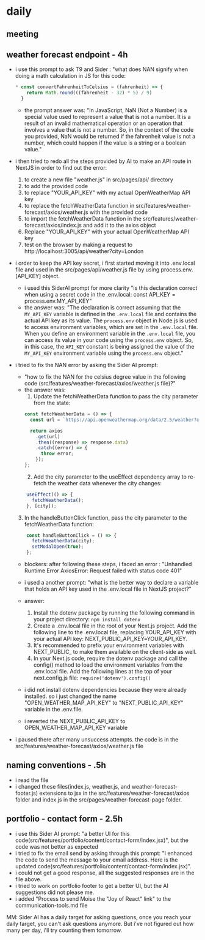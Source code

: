 # daily

## meeting

## weather forecast endpoint - 4h
* i use this prompt to ask T9 and Sider : "what does NAN signify when doing a math calculation in JS for this code:  
  ```js
  * const convertFahrenheitToCelsius = (fahrenheit) => {
      return Math.round(((fahrenheit - 32) * 5) / 9)
    }
    ```
    * the prompt answer was: "In JavaScript, NaN (Not a Number) is a special value used to represent a value that is not a number. It is a result of an invalid mathematical operation or an operation that involves a value that is not a number. So, in the context of the code you provided, NaN would be returned if the fahrenheit value is not a number, which could happen if the value is a string or a boolean value."

* i then tried to redo all the steps provided by AI to make an API route in NextJS in order to find out the error:
  1. to create a new file "weather.js" in src/pages/api/ directory
  2. to add the provided code
  3. to replace "YOUR_API_KEY" with my actual OpenWeatherMap API key
  4. to replace the fetchWeatherData function in src/features/weather-forecast/axios/weather.js  with the provided code
  5. to import the fetchWeatherData function in the src/features/weather-forecast/axios/index.js and add it to the axios object
  6. Replace "YOUR_API_KEY" with your actual OpenWeatherMap API key
  7. test on the browser by making a request to http://localhost:3005/api/weather?city=London
   
* i order to keep the API key secret, i first started moving it into .env.local file and used in the src/pages/api/weather.js file by using process.env.[API_KEY] object.
  * i used this SiderAI prompt for more clarity "is this declaration correct when using a secret code in the .env.local: const API_KEY = process.env.MY_API_KEY" 
  * the answer was: "The declaration is correct assuming that the `MY_API_KEY` variable is defined in the `.env.local` file and contains the actual API key as its value. The `process.env` object in Node.js is used to access environment variables, which are set in the `.env.local` file. When you define an environment variable in the `.env.local` file, you can access its value in your code using the `process.env` object. So, in this case, the `API_KEY` constant is being assigned the value of the `MY_API_KEY` environment variable using the `process.env` object."

* i tried to fix the NAN error by asking the Sider AI prompt:
  * "how to fix the NAN for the celsius degree value in the following code (src/features/weather-forecast/axios/weather.js file)?"
  * the answer was: 
    1. Update the fetchWeatherData function to pass the city parameter from the state:
    ```js
    const fetchWeatherData = () => {
      const url = `https://api.openweathermap.org/data/2.5/weather?q=${city}&appid=${API_KEY}`;

      return axios
        .get(url)
        .then((response) => response.data)
        .catch((error) => {
          throw error;
        });
    };
    ```
    2. Add the city parameter to the useEffect dependency array to re-fetch the weather data whenever the city changes:
   ```js
       useEffect(() => {
         fetchWeatherData();
       }, [city]);
   ```
    3. In the handleButtonClick function, pass the city parameter to the fetchWeatherData function:
   ```js
       const handleButtonClick = () => {
         fetchWeatherData(city);
         setModalOpen(true);
       };
   ```
   * blockers: after following these steps, i faced an error : "Unhandled Runtime Error
AxiosError: Request failed with status code 401"
   * i used a another prompt: "what is the better way to declare a variable that holds an API key used in the .env.local file in NextJS project?"
   * answer: 
     1. Install the dotenv package by running the following command in your project directory: `npm install dotenv` 
     2. Create a .env.local file in the root of your Next.js project. Add the following line to the .env.local file, replacing YOUR_API_KEY with your actual API key: NEXT_PUBLIC_API_KEY=YOUR_API_KEY. 
     3. It's recommended to prefix your environment variables with NEXT_PUBLIC_ to make them available on the client-side as well.
     4. In your Next.js code, require the dotenv package and call the config() method to load the environment variables from the .env.local file. Add the following lines at the top of your next.config.js file: `require('dotenv').config()`

   * i did not install dotenv dependencies because they were already installed. so i just changed the name "OPEN_WEATHER_MAP_API_KEY" to "NEXT_PUBLIC_API_KEY" variable in the .env.file.
   * i reverted the NEXT_PUBLIC_API_KEY to OPEN_WEATHER_MAP_API_KEY variable
* i paused there after many unsuccess attempts. the code is in the src/features/weather-forecast/axios/weather.js file

## naming conventions - .5h
* i read the file
* i changed these files(index.js, weather.js, and weather-forecast-footer.js) extensions to jsx in the src/features/weather-forecast/axios folder and index.js in the src/pages/weather-forecast-page folder.

## portfolio - contact form - 2.5h
* i use this Sider AI prompt: "a better UI for this code(src/features/portfolio/content/contact-form/index.jsx)", but the code was not better as expected
* i tried to fix the email send by asking through this prompt: "I enhanced the code to send the message to your email address. Here is the updated code(src/features/portfolio/content/contact-form/index.jsx)".
* i could not get a good response, all the suggested responses are in the file above. 
* i tried to work on portfolio footer to get a better UI, but the AI suggestions did not please me.
* i added "Process to send Moise the "Joy of React" link" to  the communication-tools.md file

MM: Sider AI has a daily target for asking questions, once you reach your daily target, you can't ask questions anymore. But i've not figured out how many per day, i'll try counting them tomorrow. 